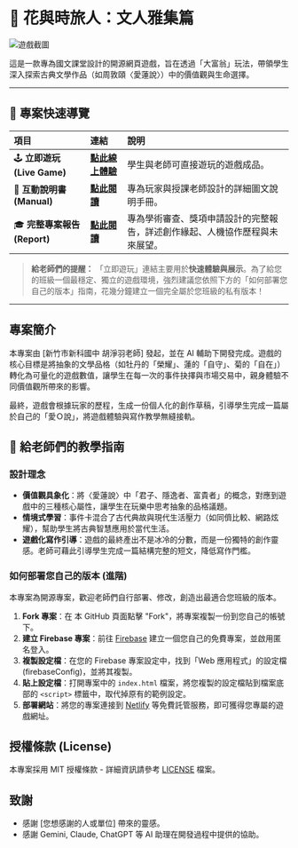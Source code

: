 # 🌸 花與時旅人：文人雅集篇

![遊戲截圖](https://raw.githubusercontent.com/liliumyuyu-maker/my-images/main/%E8%8A%B1%E8%88%87%E6%99%82%E6%97%85%E4%BA%BA2.png)

這是一款專為國文課堂設計的開源網頁遊戲，旨在透過「大富翁」玩法，帶領學生深入探索古典文學作品（如周敦頤〈愛蓮說〉）中的價值觀與生命選擇。

---

## 🚀 專案快速導覽

| 項目 | 連結 | 說明 |
| :--- | :--- | :--- |
| 🕹️ **立即遊玩 (Live Game)** | **[點此線上體驗](https://whichflowergame.netlify.app/)** | 學生與老師可直接遊玩的遊戲成品。 |
| 📖 **互動說明書 (Manual)** | **[點此閱讀](https://whichflowergamemanual.netlify.app/)** | 專為玩家與授課老師設計的詳細圖文說明手冊。 |
| 🎓 **完整專案報告 (Report)** | **[點此閱讀](https://github.com/liliumyuyu-maker/Flower-And-Time-Traveler-Game/blob/main/project-report.html)** | 專為學術審查、獎項申請設計的完整報告，詳述創作緣起、人機協作歷程與未來展望。 |

> **給老師們的提醒：** 「立即遊玩」連結主要用於**快速體驗與展示**。為了給您的班級一個最穩定、獨立的遊戲環境，強烈建議您依照下方的「如何部署您自己的版本」指南，花幾分鐘建立一個完全屬於您班級的私有版本！

---

## 專案簡介

本專案由 [新竹市新科國中 胡淨羽老師] 發起，並在 AI 輔助下開發完成。遊戲的核心目標是將抽象的文學品格（如牡丹的「榮耀」、蓮的「自守」、菊的「自在」）轉化為可量化的遊戲數值，讓學生在每一次的事件抉擇與市場交易中，親身體驗不同價值觀所帶來的影響。

最終，遊戲會根據玩家的歷程，生成一份個人化的創作草稿，引導學生完成一篇屬於自己的「愛Ｏ說」，將遊戲體驗與寫作教學無縫接軌。

## 📝 給老師們的教學指南

### 設計理念

* **價值觀具象化**：將〈愛蓮說〉中「君子、隱逸者、富貴者」的概念，對應到遊戲中的三種核心屬性，讓學生在玩樂中思考抽象的品格議題。
* **情境式學習**：事件卡混合了古代典故與現代生活壓力（如同儕比較、網路炫耀），幫助學生將古典智慧應用於當代生活。
* **遊戲化寫作引導**：遊戲的最終產出不是冰冷的分數，而是一份獨特的創作靈感。老師可藉此引導學生完成一篇結構完整的短文，降低寫作門檻。

### 如何部署您自己的版本 (進階)

本專案為開源專案，歡迎老師們自行部署、修改，創造出最適合您班級的版本。

1.  **Fork 專案**：在
本 GitHub 頁面點擊 "Fork"，將專案複製一份到您自己的帳號下。
2.  **建立 Firebase 專案**：前往 [Firebase](https://firebase.google.com/) 建立一個您自己的免費專案，並啟用匿名登入。
3.  **複製設定檔**：在您的 Firebase 專案設定中，找到「Web 應用程式」的設定檔 (firebaseConfig)，並將其複製。
4.  **貼上設定檔**：打開專案中的 `index.html` 檔案，將您複製的設定檔貼到檔案底部的 `<script>` 標籤中，取代掉原有的範例設定。
5.  **部署網站**：將您的專案連接到 [Netlify](https://www.netlify.com/) 等免費託管服務，即可獲得您專屬的遊戲網址。

## 授權條款 (License)

本專案採用 MIT 授權條款 - 詳細資訊請參考 [LICENSE](LICENSE) 檔案。

## 致謝

* 感謝 [您想感謝的人或單位] 帶來的靈感。
* 感謝 Gemini, Claude, ChatGPT 等 AI 助理在開發過程中提供的協助。
